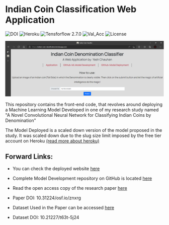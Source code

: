 # Indian Coin Classification Web Application

![DOI](https://img.shields.io/badge/DOI-10.31224%2Fosf.io%2Fznxrg-sucess) ![Heroku](https://img.shields.io/badge/Deployment-Heroku-yellow) ![Tensforflow 2.7.0](https://img.shields.io/badge/Tensorflow-2.7.0-blue) ![Val_Acc](https://img.shields.io/badge/Validation%20Acc.-90.62%25-red) ![License](https://img.shields.io/badge/License-CC%20BY%204.0-orange)

![Application Image](https://github.com/ITrustNumbers/Indian_Coin_Classification_Web_Application/blob/master/Developed_Web_Application.png)

This repository contains the front-end code, that revolves around deploying a Machine Learning Model Developed in one of my research study named "A Novel Convolutional Neural Network for Classifying Indian Coins by Denomination"

The Model Deployed is a scaled down version of the model proposed in the study. It was scaled down due to the slug size limit imposed by the free tier account on Heroku [(read more about heroku)](https://devcenter.heroku.com/articles/limits)

## Forward Links:

- You can check the deployed website [here](https://indian-coin-classification.herokuapp.com/)

- Complete Model Development repository on GitHub is located [here](https://github.com/ITrustNumbers/Indian_Coin_Classification_Using_CNN)

- Read the open access copy of the research paper [here](https://doi.org/10.31224/osf.io/znxrg)

- Paper DOI: 10.31224/osf.io/znxrg

- Dataset Used in the Paper can be accessed [here](https://ieee-dataport.org/documents/indian-coin-denomination-dataset-icdd)

- Dataset DOI: 10.21227/t63t-5j24



